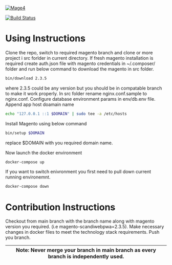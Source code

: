 [![Mage4](http://www.mage4.com/wp-content/uploads/2019/10/Asset-1-1.png)]()

[![Build Status](https://travis-ci.org/joemccann/dillinger.svg?branch=master)](https://travis-ci.org/joemccann/dillinger)
# Using Instructions
Clone the repo, switch to required magento branch  and clone or more project i src
forlder in current directory. If fresh magento installation is required create auth.json file with magento credentials in ~/.composer/ folder and run below command to download the magento in src folder.

```sh
bin/download 2.3.5
```
where 2.3.5 could be any version but you should be in compatable branch to make it work properly.
In src folder rename nginx.conf.sample to nginx.conf.
Configure database environment params in  env/db.env file.
Append app host doamain name 

```sh
echo "127.0.0.1 ::1 $DOMAIN" | sudo tee -a /etc/hosts
```
Install Magento using below command 
```sh
bin/setup $DOMAIN
```
replace $DOMAIN with you required domain name.

Now launch the docker environment 
```sh
docker-compose up
```

If you want to switch enivronment you first need to pull down current running environemnt.
```sh
docker-compose down
```
# Contribution Instructions
Checkout from main branch with the branch name along with magento version you required. (i.e magento-scandiwebpwa=2.3.5). Make necessary changes in docker files to meet the technology stack requirements. Push you branch.

| Note: Never merge your branch in main branch as every branch is independently used.   |
| --- |